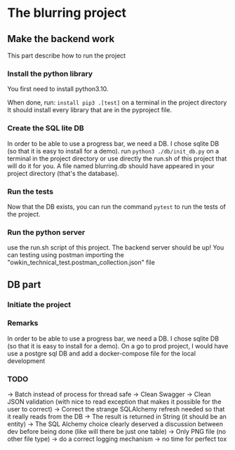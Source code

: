# The blurring project

## Make the backend work
This part describe how to run the project

### Install the python library
You first need to install python3.10.

When done, run: `install pip3 .[test]` on a terminal in the project directory
It should install every library that are in the pyproject file.

### Create the SQL lite DB
In order to be able to use a progress bar, we need a DB. I chose sqlite DB
(so that it is easy to install for a demo).
run `python3 ./db/init_db.py` on a terminal in the project directory or use directly the run.sh 
of this project that will do it for you.
A file named blurring.db should have appeared in your project directory (that's the database).

### Run the tests
Now that the DB exists, you can run the command `pytest` to run the tests of the project.

### Run the python server
use the run.sh script of this project. The backend server should be up!
You can testing using postman importing the "owkin_technical_test.postman_collection.json" file






## DB part
### Initiate the project


### Remarks
In order to be able to use a progress bar, we need a DB. I chose sqlite DB 
(so that it is easy to install for a demo). On a go to prod project, I would have use a postgre sql DB and
add a docker-compose file for the local development 


### TODO
-> Batch instead of process for thread safe
-> Clean Swagger
-> Clean JSON validation (with nice to read exception that makes it possible for the user to correct)
-> Correct the strange SQLAlchemy refresh needed so that it really reads from the DB
-> The result is returned in String (it should be an entity)
-> The SQL Alchemy choice clearly deserved a discussion between dev before being done 
(like will there be just one table)
-> Only PNG file (no other file type)
-> do a correct logging mechanism
-> no time for perfect tox
